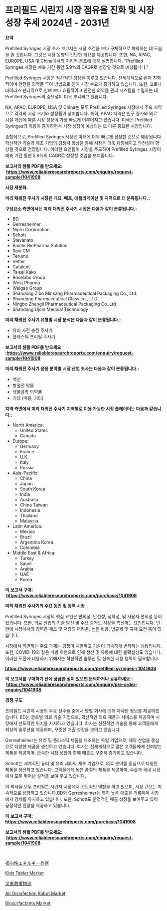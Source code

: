 <p><h1>프리필드 시린지 시장 점유율 진화 및 시장 성장 추세 2024년 - 2031년</h1></p><p><strong>요약</strong></p>
<p><p>Prefilled ​​Syringes 시장 조사 보고서는 시장 조건을 보다 구체적으로 파악하는 데 도움을 줄 것입니다. 그것은 시장 동향의 간단한 개요를 제공합니다. 또한, NA, APAC, EUROPE, USA 및 China에서의 지리적 분포에 대해 설명합니다. "Prefilled Syringes 시장은 예측 기간 동안 5.9%의 CAGR로 성장할 것으로 예상됩니다."</p><p>Prefilled Syringes 시장은 점차적인 성장을 이루고 있습니다. 전세계적으로 환자 친화적이며 안전한 의약품 투여 방법으로 인해 시장 수요가 증가하고 있습니다. 또한, 코로나 바이러스 팬데믹으로 인해 보다 효율적이고 안전한 의약품 관리 시스템을 수립하는 데 Prefilled Syringes의 중요성이 더욱 부각되고 있습니다.</p><p>NA, APAC, EUROPE, USA 및 China는 모두 Prefilled Syringes 시장에서 주요 지역으로 각각의 시장 크기와 성장률이 상이합니다. 특히, APAC 지역은 인구 증가와 의료 시설 개선에 따른 시장 성장이 가장 빠르게 이루어지고 있습니다. 미국은 Prefilled Syringes의 이용이 증가하면서 시장 성장이 예상되는 또 다른 중요한 시장입니다.</p><p>종합적으로, Prefilled Syringes 시장은 미래에 더욱 빠르게 성장할 것으로 예상됩니다. 혁신적인 기술과 제조 기업의 경쟁력 향상을 통해 시장은 더욱 다양해지고 안전성이 향상될 것으로 전망됩니다. 이러한 요인들이 시장을 주도하여 Prefilled Syringes 시장이 예측 기간 동안 5.9%의 CAGR로 성장할 것임을 보여줍니다.</p></p>
<p><strong>보고서의 샘플 PDF를 받으세요: &nbsp;<a href="https://www.reliableresearchreports.com/enquiry/request-sample/1041908">https://www.reliableresearchreports.com/enquiry/request-sample/1041908</a></strong></p>
<p><strong>시장 세분화:</strong></p>
<p><strong> 미리 채워진 주사기 시장은 개요, 배포, 애플리케이션 및 지역으로 더 분류됩니다. :</strong></p>
<p><strong>구성요소 측면에서는 미리 채워진 주사기 시장은 다음과 같이 분류됩니다.:</strong></p>
<p><ul><li>BD</li><li>Gerresheimer</li><li>Nipro Corporation</li><li>Schott</li><li>Stevanato</li><li>Baxter BioPharma Solution</li><li>Rovi CM</li><li>Terumo</li><li>Vetter</li><li>Catalent</li><li>Taisei Kako</li><li>Roselabs Group</li><li>West Pharma</li><li>Weigao Group</li><li>Shandong Zibo Minkang Pharmaceutical Packaging Co., Ltd.</li><li>Shandong Pharmaceutical Glass co., LTD</li><li>Ningbo Zhengli Pharmaceutical Packaging Co.,Ltd</li><li>Shandong Ujoin Medical Technology</li></ul></p>
<p><strong> 미리 채워진 주사기 유형별 시장 분석은 다음과 같이 분류됩니다.:</strong></p>
<p><ul><li>유리 사전 충전 주사기</li><li>플라스틱 프리필 주사기</li></ul></p>
<p><strong>보고서의 샘플 PDF를 받으세요 :<a href="https://www.reliableresearchreports.com/enquiry/request-sample/1041908">https://www.reliableresearchreports.com/enquiry/request-sample/1041908</a></strong></p>
<p><strong> 미리 채워진 주사기 응용 분야별 시장 산업 조사는 다음과 같이 분류됩니다.:</strong></p>
<p><ul><li>백신</li><li>항혈전 약물</li><li>생물공학 의약품</li><li>기타 (미용, 기타)</li></ul></p>
<p><strong>지역 측면에서 미리 채워진 주사기 지역별로 이용 가능한 시장 플레이어는 다음과 같습니다.:</strong></p>
<p><ul>
    <li>
        North America:
        <ul>
            <li>United States</li>
            <li>Canada</li>
        </ul>
    </li>
    <li>
        Europe:
        <ul>
            <li>Germany</li>
            <li>France</li>
            <li>U.K.</li>
            <li>Italy</li>
            <li>Russia</li>
        </ul>
    </li>
    <li>
        Asia-Pacific:
        <ul>
            <li>China</li>
            <li>Japan</li>
            <li>South Korea</li>
            <li>India</li>
            <li>Australia</li>
            <li>China Taiwan</li>
            <li>Indonesia</li>
            <li>Thailand</li>
            <li>Malaysia</li>
        </ul>
    </li>
    <li>
        Latin America:
        <ul>
            <li>Mexico</li>
            <li>Brazil</li>
            <li>Argentina Korea</li>
            <li>Colombia</li>
        </ul>
    </li>
    <li>
        Middle East & Africa:
        <ul>
            <li>Turkey</li>
            <li>Saudi</li>
            <li>Arabia</li>
            <li>UAE</li>
            <li>Korea</li>
        </ul>
    </li>
    </ul></p>
<p><strong>이 보고서 구매: &nbsp;<a href="https://www.reliableresearchreports.com/purchase/1041908">https://www.reliableresearchreports.com/purchase/1041908</a></strong></p>
<p><strong>미리 채워진 주사기의 주요 동인 및 장벽 시장</strong></p>
<p><p>Prefilled Syringes 시장의 핵심 요인은 편의성, 안전성, 정확성, 및 사용자 편의성 등이 있습니다. 또한, 의료 산업의 기술 발전 및 수요 증가도 시장을 촉진하는 요인입니다. 반면에 시장에서의 장벽은 제조 및 저장의 어려움, 높은 비용, 법규제 및 규제 요건 등이 있습니다.</p><p>시장에서 직면하는 주요 과제는 경쟁이 치열하고 기술이 급속하게 변화하는 상황입니다. 또한, COVID-19와 같은 파병 위험으로 인해 생산 및 유통에 대한 불확실성도 있습니다. 이러한 도전에 대응하기 위해서는 혁신적인 솔루션 및 신속한 대응 능력이 필요합니다.</p></p>
<p><strong><a href="https://www.reliableresearchreports.com/prefilled-syringes-r1041908">https://www.reliableresearchreports.com/prefilled-syringes-r1041908</a></strong></p>
<p><strong>이 보고서를 구매하기 전에 궁금한 점이 있으면 문의하거나 공유하세요.: &nbsp;<a href="https://www.reliableresearchreports.com/enquiry/pre-order-enquiry/1041908">https://www.reliableresearchreports.com/enquiry/pre-order-enquiry/1041908</a></strong></p>
<p><strong>경쟁 구도</strong></p>
<p><p>프리필드 시린지 시장의 주요 선수들 중에서 몇몇 회사에 대해 자세한 정보를 제공하겠습니다. BD는 글로벌 의료 기술 기업으로, 혁신적인 의료 제품과 서비스를 제공하며 시장에서 선도적인 위치를 차지하고 있습니다. 회사는 선진적인 기술을 통해 고객들에게 최상의 솔루션을 제공하며, 꾸준한 매출 성장을 보이고 있습니다.</p><p>Gerresheimer는 유리 및 플라스틱 제품을 제조하는 독일 기업으로, 제약 산업을 중심으로 다양한 제품을 생산하고 있습니다. 회사는 전세계적으로 많은 고객들에게 신뢰받는 제품을 제공하며, 급속한 시장 성장과 함께 매출도 꾸준히 증가하고 있습니다.</p><p>Schott는 세계적인 유리 및 유리 세라믹 제조 기업으로, 의료 분야를 중심으로 다양한 제품을 생산하고 있습니다. 고객들에게 높은 품질의 제품을 제공하며, 수출과 국내 시장에서 모두 뛰어난 실적을 보여 주고 있습니다.</p><p>이 회사들 모두 프리필드 시린지 시장에서 선도적인 역할을 하고 있으며, 시장 규모는 지속적으로 성장하고 있습니다.BD와 Gerresheimer는 특히 높은 매출을 기록하며 시장에서 강세를 유지하고 있습니다. 또한, Schott도 안정적인 매출 성장을 보여주고 있어 긍정적인 전망을 제공하고 있습니다.</p></p>
<p><strong>이 보고서 구매: &nbsp; <a href="https://www.reliableresearchreports.com/purchase/1041908">https://www.reliableresearchreports.com/purchase/1041908</a></strong></p>
<p><strong>보고서의 샘플 PDF를 받으세요: &nbsp;<a href="https://www.reliableresearchreports.com/enquiry/request-sample/1041908">https://www.reliableresearchreports.com/enquiry/request-sample/1041908</a></strong><strong></strong></p>
<p>&nbsp;</p>
<p><p><a href="https://github.com/gfggqjbfys368009/Market-Research-Report-List-1/blob/main/209642227163.md">指向性エネルギー兵器</a></p><p><a href="https://funky-papaya-cf4.notion.site/Kids-Tablet-Market-Trends-and-Market-Analysis-forecasted-for-period-2024-2031-4cd9008d9d84467f9c65ff7265fb5601">Kids Tablet Market</a></p><p><a href="https://github.com/vlcostes/Market-Research-Report-List-1/blob/main/233563627164.md">災害救援物流</a></p><p><a href="https://github.com/khayangel/Market-Research-Report-List-2/blob/main/air-disinfection-robot-market.md">Air Disinfection Robot Market</a></p><p><a href="https://issuu.com/reportprime-2/docs/biosurfactants-market-size-2030.pptx">Biosurfactants Market</a></p></p>